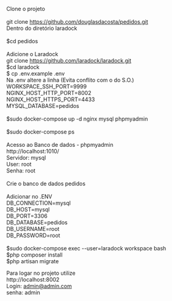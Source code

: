 Clone o projeto <br>
<br>
git clone https://github.com/douglasdacosta/pedidos.git<br>
Dentro do diretório laradock<br>
<br>
$cd pedidos<br>
<br>
Adicione o Laradock<br>
git clone https://github.com/laradock/laradock.git<br>
$cd laradock<br>
$ cp .env.example .env<br>
Na .env altere a linha (Evita conflito com o do S.O.)<br>
WORKSPACE_SSH_PORT=9999<br>
NGINX_HOST_HTTP_PORT=8002<br>
NGINX_HOST_HTTPS_PORT=4433<br>
MYSQL_DATABASE=pedidos<br>
<br>
$sudo docker-compose up -d nginx mysql phpmyadmin<br>
<br>
$sudo docker-compose ps<br>
<br>
Acesso ao Banco de dados - phpmyadmin<br>
http://localhost:1010/<br>
Servidor: mysql<br>
User: root<br>
Senha: root<br>
<br>
Crie o banco de dados pedidos<br>
<br>
Adicionar no .ENV <br>
DB_CONNECTION=mysql <br>
DB_HOST=mysql <br>
DB_PORT=3306 <br>
DB_DATABASE=pedidos<br> 
DB_USERNAME=root <br>
DB_PASSWORD=root <br>
<br>
$sudo docker-compose exec --user=laradock workspace bash<br>
$php composer install<br>
$php artisan migrate<br>

Para logar no projeto utilize <br>
http://localhost:8002 <br>
Login: admin@admin.com <br>
senha: admin <br>



